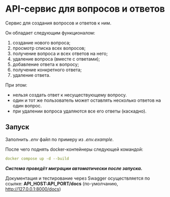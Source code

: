 # API-сервис для вопросов и ответов

Сервис для создания вопросов и ответов к ним.

Он обладает следующим функционалом:
1) создание нового вопроса;
2) просмотр списка всех вопросов;
3) получение вопроса и всех ответов на него;
4) удаление вопроса (вместе с ответами);
5) добавление ответа к вопросу;
6) получение конкретного ответа;
7) удаление ответа.

При этом:
- нельзя создать ответ к несуществующему вопросу.
- один и тот же пользователь может оставлять несколько ответов на один вопрос.
- при удалении вопроса удаляются все его ответы (каскадно).

## Запуск

Заполнить *.env* файл по примеру из *.env.example*.

После чего поднять docker-контейнеры следующей командой:

```yaml
docker compose up -d --build
```

***Система проведёт миграции автоматически после запуска.***

Документация и тестирование через Swagger осуществляется по ссылке:
**API_HOST:API_PORT/docs** (по-умолчанию, http://127.0.0.1:8000/docs)